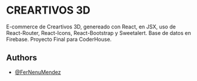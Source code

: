 # CREARTIVOS 3D
 
E-commerce de Creartivos 3D, genereado con React, en JSX, uso de React-Router, React-Icons, React-Bootstrap y Sweetalert.
Base de datos en Firebase.
Proyecto Final para CoderHouse. 


## Authors

- [@FerNenuMendez](https://github.com/FerNenuMendez)

